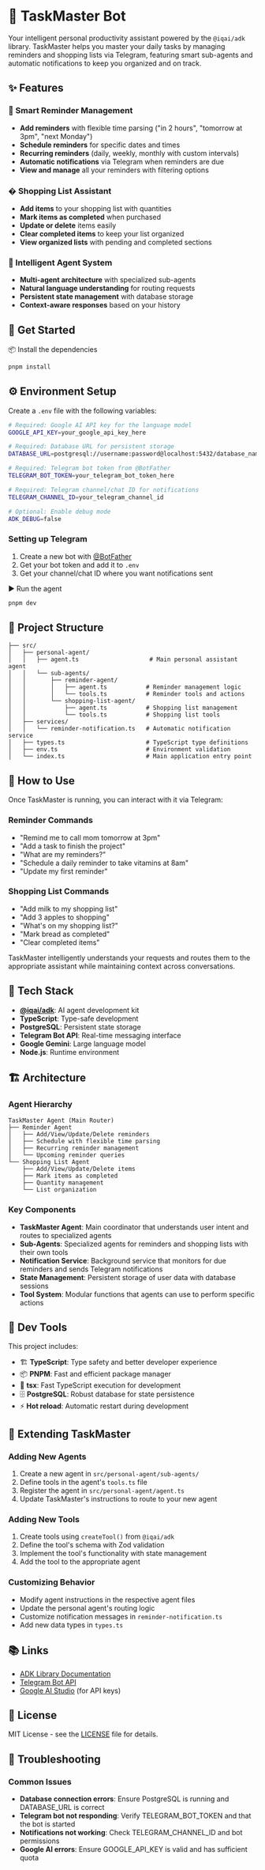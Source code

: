 # 📝 TaskMaster Bot

Your intelligent personal productivity assistant powered by the `@iqai/adk` library. TaskMaster helps you master your daily tasks by managing reminders and shopping lists via Telegram, featuring smart sub-agents and automatic notifications to keep you organized and on track.

## ✨ Features

### 🔔 Smart Reminder Management
- **Add reminders** with flexible time parsing ("in 2 hours", "tomorrow at 3pm", "next Monday")
- **Schedule reminders** for specific dates and times
- **Recurring reminders** (daily, weekly, monthly with custom intervals)
- **Automatic notifications** via Telegram when reminders are due
- **View and manage** all your reminders with filtering options

### � Shopping List Assistant
- **Add items** to your shopping list with quantities
- **Mark items as completed** when purchased
- **Update or delete** items easily
- **Clear completed items** to keep your list organized
- **View organized lists** with pending and completed sections

### 🤖 Intelligent Agent System
- **Multi-agent architecture** with specialized sub-agents
- **Natural language understanding** for routing requests
- **Persistent state management** with database storage
- **Context-aware responses** based on your history

## 🚀 Get Started

📦 Install the dependencies

```bash
pnpm install
```

## ⚙️ Environment Setup
Create a `.env` file with the following variables:

```bash
# Required: Google AI API key for the language model
GOOGLE_API_KEY=your_google_api_key_here

# Required: Database URL for persistent storage
DATABASE_URL=postgresql://username:password@localhost:5432/database_name

# Required: Telegram bot token from @BotFather
TELEGRAM_BOT_TOKEN=your_telegram_bot_token_here

# Required: Telegram channel/chat ID for notifications
TELEGRAM_CHANNEL_ID=your_telegram_channel_id

# Optional: Enable debug mode
ADK_DEBUG=false
```

### Setting up Telegram
1. Create a new bot with [@BotFather](https://t.me/botfather)
2. Get your bot token and add it to `.env`
3. Get your channel/chat ID where you want notifications sent

▶️ Run the agent

```bash
pnpm dev
```

## 📁 Project Structure
```
├── src/
│   ├── personal-agent/
│   │   ├── agent.ts                    # Main personal assistant agent
│   │   └── sub-agents/
│   │       ├── reminder-agent/
│   │       │   ├── agent.ts           # Reminder management logic
│   │       │   └── tools.ts           # Reminder tools and actions
│   │       └── shopping-list-agent/
│   │           ├── agent.ts           # Shopping list management
│   │           └── tools.ts           # Shopping list tools
│   ├── services/
│   │   └── reminder-notification.ts   # Automatic notification service
│   ├── types.ts                       # TypeScript type definitions
│   ├── env.ts                         # Environment validation
│   └── index.ts                       # Main application entry point
```

## 💬 How to Use

Once TaskMaster is running, you can interact with it via Telegram:

### Reminder Commands
- "Remind me to call mom tomorrow at 3pm"
- "Add a task to finish the project"
- "What are my reminders?"
- "Schedule a daily reminder to take vitamins at 8am"
- "Update my first reminder"

### Shopping List Commands
- "Add milk to my shopping list"
- "Add 3 apples to shopping"
- "What's on my shopping list?"
- "Mark bread as completed"
- "Clear completed items"

TaskMaster intelligently understands your requests and routes them to the appropriate assistant while maintaining context across conversations.

## 🧰 Tech Stack
- **[@iqai/adk](https://github.com/IQAICOM/adk-ts)**: AI agent development kit
- **TypeScript**: Type-safe development
- **PostgreSQL**: Persistent state storage
- **Telegram Bot API**: Real-time messaging interface
- **Google Gemini**: Large language model
- **Node.js**: Runtime environment

## 🏗️ Architecture

### Agent Hierarchy
```
TaskMaster Agent (Main Router)
├── Reminder Agent
│   ├── Add/View/Update/Delete reminders
│   ├── Schedule with flexible time parsing
│   ├── Recurring reminder management
│   └── Upcoming reminder queries
└── Shopping List Agent
    ├── Add/View/Update/Delete items
    ├── Mark items as completed
    ├── Quantity management
    └── List organization
```

### Key Components
- **TaskMaster Agent**: Main coordinator that understands user intent and routes to specialized agents
- **Sub-Agents**: Specialized agents for reminders and shopping lists with their own tools
- **Notification Service**: Background service that monitors for due reminders and sends Telegram notifications
- **State Management**: Persistent storage of user data with database sessions
- **Tool System**: Modular functions that agents can use to perform specific actions

## 🧰 Dev Tools
This project includes:
- 🏗️ **TypeScript**: Type safety and better developer experience
- 📦 **PNPM**: Fast and efficient package manager
- 🔧 **tsx**: Fast TypeScript execution for development
- 🗄️ **PostgreSQL**: Robust database for state persistence
- ⚡ **Hot reload**: Automatic restart during development

## 🎯 Extending TaskMaster

### Adding New Agents
1. Create a new agent in `src/personal-agent/sub-agents/`
2. Define tools in the agent's `tools.ts` file
3. Register the agent in `src/personal-agent/agent.ts`
4. Update TaskMaster's instructions to route to your new agent

### Adding New Tools
1. Create tools using `createTool()` from `@iqai/adk`
2. Define the tool's schema with Zod validation
3. Implement the tool's functionality with state management
4. Add the tool to the appropriate agent

### Customizing Behavior
- Modify agent instructions in the respective agent files
- Update the personal agent's routing logic
- Customize notification messages in `reminder-notification.ts`
- Add new data types in `types.ts`

## 📚 Links
- [ADK Library Documentation](https://github.com/IQAICOM/adk-ts)
- [Telegram Bot API](https://core.telegram.org/bots/api)
- [Google AI Studio](https://aistudio.google.com/) (for API keys)


## 📄 License
MIT License - see the [LICENSE](LICENSE) file for details.

## 🔧 Troubleshooting

### Common Issues
- **Database connection errors**: Ensure PostgreSQL is running and DATABASE_URL is correct
- **Telegram bot not responding**: Verify TELEGRAM_BOT_TOKEN and that the bot is started
- **Notifications not working**: Check TELEGRAM_CHANNEL_ID and bot permissions
- **Google AI errors**: Ensure GOOGLE_API_KEY is valid and has sufficient quota